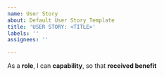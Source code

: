```yaml
---
name: User Story
about: Default User Story Template
title: 'USER STORY: <TITLE>'
labels: ''
assignees: ''

---
```


As a **role**, I can **capability**, so that **received benefit**
